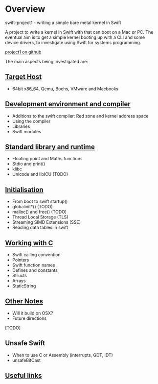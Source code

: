 # Overview

swift-project1 - writing a simple bare metal kernel in Swift

A project to write a kernel in Swift with that can boot on a Mac or PC.
The eventual aim is to get a simple kernel booting up with a CLI and some
device drivers, to investigate using Swift for systems programming.


[project1 on github](https://github.com/spevans/swift-project1)


The main aspects being investigated are:


## [Target Host](target-host.md)
- 64bit x86_64, Qemu, Bochs, VMware and Macbooks


## [Development environment and compiler](development.md)
- Additions to the swift compiler: Red zone and kernel address space
- Using the compiler
- Libraries
- Swift modules


## [Standard library and runtime](kstdlib.md)
- Floating point and Maths functions
- Stdio and print()
- klibc
- Unicode and libICU (TODO)


## [Initialisation](initialisation.md)
- From boot to swift startup()
- globalinit*() (TODO)
- malloc() and free() (TODO)
- Thread Local Storage (TLS)
- Streaming SIMD Extensions (SSE)
- Reading data tables in swift


## [Working with C](working-with-c.md)
- Swift calling convention
- Pointers
- Swift function names
- Defines and constants
- Structs
- Arrays
- StaticString


## [Other Notes](other-notes.md)
- Will it build on OSX?
- Future directions


[TODO]
## Unsafe Swift
- When to use C or Assembly (interrupts, GDT, IDT)
- unsafeBitCast


## [Useful links](useful-links.md)
